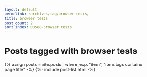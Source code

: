 ```yaml
---
layout: default
permalink: /archives/tag/browser-tests/
title: browser tests
post_count: 2
sort_index: 00588-browser tests
---
```

<h1 class="page-heading">Posts tagged with browser tests</h1>
{% assign posts = site.posts | where_exp: "item", "item.tags contains page.title" -%}
{%- include post-list.html -%}
